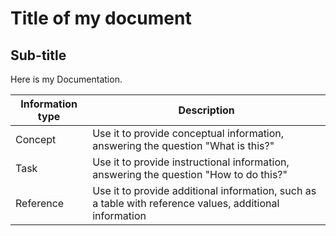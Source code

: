 # Title of my document
## Sub-title
Here is my Documentation.

| **Information type** | **Description** |
--- | --- |
| Concept | Use it to provide conceptual information, answering the question "What is this?" |
| Task | Use it to provide instructional information, answering the question "How to do this?" |
| Reference | Use it to provide additional information, such as a table with reference values, additional information |
